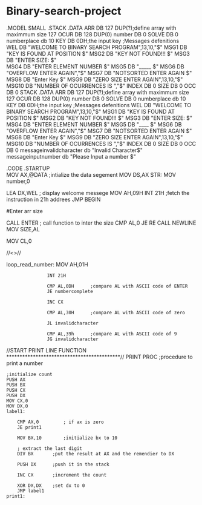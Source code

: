 # Binary-search-project

.MODEL SMALL
.STACK
.DATA
ARR DB 127 DUP(?);define array with maximmum size 127 
OCUR DB 128 DUP(0)
number DB 0
SOLVE DB 0
numberplace db 10
KEY DB 0DH;the input key
;Messages defenitions                
WEL DB "WELCOME TO BINARY SEARCH PROGRAM",13,10,"$"
MSG1 DB "KEY IS FOUND AT POSITION $" 
MSG2 DB "KEY NOT FOUND!!! $"
MSG3 DB "ENTER SIZE: $"   
MSG4 DB "ENTER ELEMENT NUMBER  $"
MSG5 DB "_____ $"
MSG6 DB "OVERFLOW ENTER AGAIN","$" 
MSG7 DB "NOTSORTED ENTER AGAIN $"
MSG8 DB "Enter Key $"      
MSG9 DB "ZERO SIZE ENTER AGAIN",13,10,"$"
MSG10 DB "NUMBER OF OCURRENCES IS ","$"
INDEX DB 0
SIZE DB 0
OCC DB 0
STACK
.DATA
ARR DB 127 DUP(?);define array with maximmum size 127 
OCUR DB 128 DUP(0)
number DB 0
SOLVE DB 0
numberplace db 10
KEY DB 0DH;the input key
;Messages defenitions                
WEL DB "WELCOME TO BINARY SEARCH PROGRAM",13,10,"$"
MSG1 DB "KEY IS FOUND AT POSITION $" 
MSG2 DB "KEY NOT FOUND!!! $"
MSG3 DB "ENTER SIZE: $"   
MSG4 DB "ENTER ELEMENT NUMBER  $"
MSG5 DB "____ $"
MSG6 DB "OVERFLOW ENTER AGAIN","$" 
MSG7 DB "NOTSORTED ENTER AGAIN $"
MSG8 DB "Enter Key $"      
MSG9 DB "ZERO SIZE ENTER AGAIN",13,10,"$"
MSG10 DB "NUMBER OF OCURRENCES IS ","$"
INDEX DB 0
SIZE DB 0
OCC DB 0   
messageinvalidcharacter db "Invalid Character$"
messageinputnumber db "Please Input a number $"


.CODE
.STARTUP    
MOV AX,@DATA ;intialize the data segement
MOV DS,AX
STR:
MOV number,0    


LEA DX,WEL ; display welcome messege
MOV AH,09H
INT 21H ;fetch the instruction in 21h addrees
JMP BEGIN






#Enter arr size

CALL ENTER ; call function to inter the size
CMP AL,0
JE  RE
CALL NEWLINE
MOV SIZE,AL


MOV CL,0 



//<<START ENTER LINE FUNCTION>>//


loop_read_number:  MOV AH,01H  
                    
                   INT 21H    
        
                   CMP AL,0DH      ;compare AL with ASCII code of ENTER
                   JE numbercomplete

                   INC CX   

                   CMP AL,30H      ;compare AL with ASCII code of zero 

                   JL invalidcharacter 

                   CMP AL,39h      ;compare AL with ASCII code of 9
                   JG invalidcharacter 




//START PRINT LINE FUNCTION *******************************************// 
PRINT PROC     ;procedure to print a number     
     
    ;initialize count
    PUSH AX
    PUSH BX
    PUSH CX
    PUSH DX
    MOV CX,0
    MOV DX,0
    label1:
        
        CMP AX,0         ; if ax is zero
        JE print1     
        
        MOV BX,10        ;initialize bx to 10      
         
        ; extract the last digit
        DIV BX       ;put the result at AX and the remendier to DX                 
         
        PUSH DX      ;push it in the stack      
        
        INC CX       ;increment the count      
         
        XOR DX,DX    ;set dx to 0
        JMP label1
    print1:
